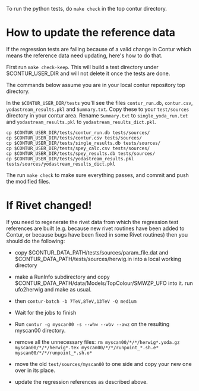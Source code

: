 To run the python tests, do `make check` in the top contur directory.

How to update the reference data
================================

If the regression tests are failing because of a valid change in Contur which means
the reference data need updating, here's how to do that.

First run `make check-keep`. This will build a test directory under $CONTUR_USER_DIR and will not delete it once the tests are done. 

The commands below assume you are in your local contur repository top directory.

In the `$CONTUR_USER_DIR/tests` you'll see the files `contur_run.db`, `contur.csv`, `yodastream_results.pkl` and `Summary.txt`. Copy these to your `test/sources` directory in your contur area. Rename `Summary.txt` to `single_yoda_run.txt` and `yodastream_results.pkl` to `yodastream_results_dict.pkl`.

```
cp $CONTUR_USER_DIR/tests/contur_run.db tests/sources/
cp $CONTUR_USER_DIR/tests/contur.csv tests/sources/
cp $CONTUR_USER_DIR/tests/single_results.db tests/sources/
cp $CONTUR_USER_DIR/tests/spey_calc.csv tests/sources/
cp $CONTUR_USER_DIR/tests/spey_results.db tests/sources/
cp $CONTUR_USER_DIR/tests/yodastream_results.pkl tests/sources/yodastream_results_dict.pkl

```

The run `make check` to make sure everything passes, and commit and push the modified files.


If Rivet changed!
=================

If you need to regenerate the rivet data from which the regression test references are built (e.g. because new rivet routines have been added to Contur, or because bugs have been fixed in some Rivet routines) then you should do the following:

- copy $CONTUR_DATA_PATH/tests/sources/param_file.dat and $CONTUR_DATA_PATH/tests/sources/herwig.in into a local working directory

- make a RunInfo subdirectory and copy $CONTUR_DATA_PATH/data/Models/TopColour/SMWZP_UFO into it. run ufo2herwig and make as usual.

- then `contur-batch -b 7TeV,8TeV,13TeV -Q medium`

- Wait for the jobs to finish

- Run `contur -g myscan00 -s --whw --wbv --awz` on the resulting myscan00 directory.

- remove all the unnecessary files: `rm myscan00/*/*/herwig*.yoda.gz myscan00/*/*/herwig*.tex myscan00/*/*/runpoint_*.sh.e* myscan00/*/*/runpoint_*.sh.o*`

- move the old `test/sources/myscan00` to one side and copy your new one over in its place.

- update the regression references as described above.

